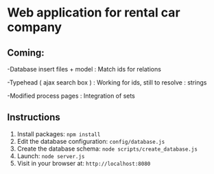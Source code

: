 # Web application for rental car company

## Coming: 
  -Database insert files + model :  Match ids for relations
    
  -Typehead ( ajax search box )  :  Working for ids, still to resolve : strings
    
  -Modified process pages  :  Integration of sets 
  

## Instructions

1. Install packages: `npm install`
1. Edit the database configuration: `config/database.js`
1. Create the database schema: `node scripts/create_database.js`
1. Launch: `node server.js`
1. Visit in your browser at: `http://localhost:8080`
